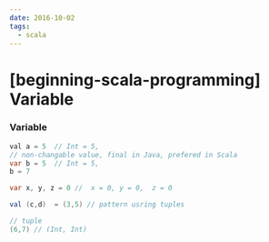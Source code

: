 ```yaml
---
date: 2016-10-02
tags: 
  - scala
---
```


# [beginning-scala-programming] Variable

### Variable

```java
val a = 5  // Int = 5,
// non-changable value, final in Java, prefered in Scala
var b = 5  // Int = 5,
b = 7

var x, y, z = 0 //  x = 0, y = 0,  z = 0

val (c,d)  = (3,5) // pattern usring tuples

// tuple
(6,7) // (Int, Int)


